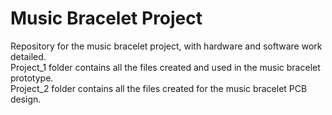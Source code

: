 # Music Bracelet Project
Repository for the music bracelet project, with hardware and software work detailed. \
Project_1 folder contains all the files created and used in the music bracelet prototype.\
Project_2 folder contains all the files created for the music bracelet PCB design.
